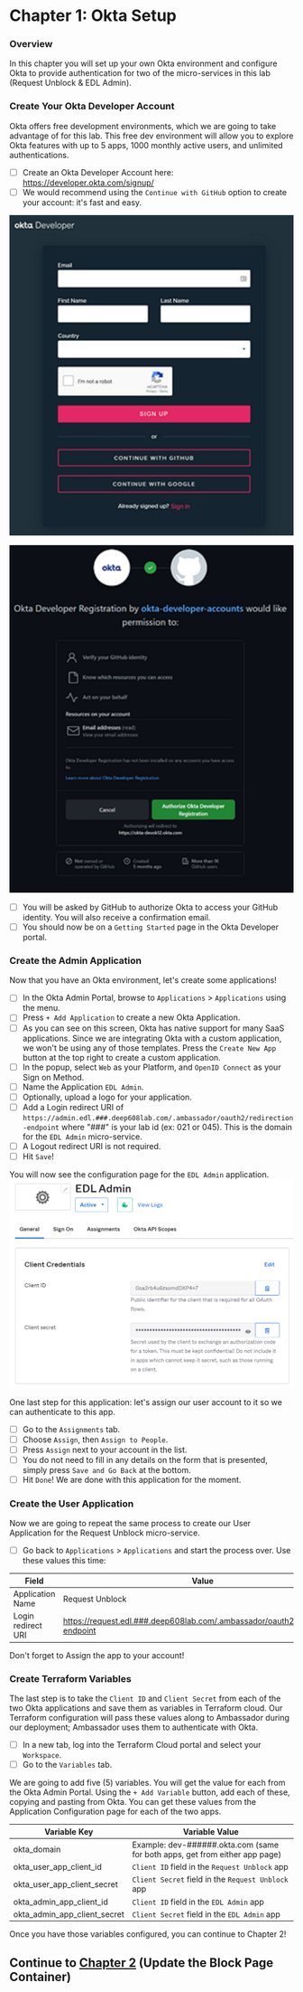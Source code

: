 # Chapter 1: Okta Setup
### Overview
In this chapter you will set up your own Okta environment and configure Okta to provide authentication for two of the micro-services in this lab (Request Unblock & EDL Admin).

### Create Your Okta Developer Account
Okta offers free development environments, which we are going to take advantage of for this lab. This free dev environment will allow you to explore Okta features with up to 5 apps, 1000 monthly active users, and unlimited authentications.

 - [ ] Create an Okta Developer Account here: https://developer.okta.com/signup/
 - [ ] We would recommend using the `Continue with GitHub` option to create your account: it's fast and easy.

![Signup Form](images/Okta-Sign-Up.png)

![GitHub Authorization](images/Okta-Authorize-GitHub.png)

 - [ ] You will be asked by GitHub to authorize Okta to access your GitHub identity. You will also receive a confirmation email.
 - [ ] You should now be on a `Getting Started` page in the Okta Developer portal.

### Create the Admin Application
Now that you have an Okta environment, let's create some applications!

 - [ ] In the Okta Admin Portal, browse to `Applications` > `Applications` using the menu.
 - [ ] Press `+ Add Application` to create a new Okta Application.
 - [ ] As you can see on this screen, Okta has native support for many SaaS applications. Since we are integrating Okta with a custom application, we won't be using any of those templates. Press the `Create New App` button at the top right to create a custom application.
 - [ ] In the popup, select `Web` as your Platform, and `OpenID Connect` as your Sign on Method.
 - [ ] Name the Application `EDL Admin`.
 - [ ] Optionally, upload a logo for your application.
 - [ ] Add a Login redirect URI of `https://admin.edl.###.deep608lab.com/.ambassador/oauth2/redirection-endpoint` where "###" is your lab id (ex: 021 or 045). This is the domain for the `EDL Admin` micro-service.
 - [ ] A Logout redirect URI is not required.
 - [ ] Hit `Save`!

You will now see the configuration page for the `EDL Admin` application.
![Okta EDL Admin](images/Okta-EDL-Admin.png)

One last step for this application: let's assign our user account to it so we can authenticate to this app.

 - [ ] Go to the `Assignments` tab.
 - [ ] Choose `Assign`, then `Assign to People`.
 - [ ] Press `Assign` next to your account in the list.
 - [ ] You do not need to fill in any details on the form that is presented, simply press `Save and Go Back` at the bottom.
 - [ ] Hit `Done`! We are done with this application for the moment.

### Create the User Application
Now we are going to repeat the same process to create our User Application for the Request Unblock micro-service.

 - [ ] Go back to `Applications` > `Applications` and start the process over. Use these values this time:

| Field | Value |
|--|--|
| Application Name | Request Unblock |
| Login redirect URI | https://request.edl.###.deep608lab.com/.ambassador/oauth2/redirection-endpoint |

Don't forget to Assign the app to your account!

### Create Terraform Variables
The last step is to take the `Client ID` and `Client Secret` from each of the two Okta applications and save them as variables in Terraform cloud. Our Terraform configuration will pass these values along to Ambassador during our deployment; Ambassador uses them to authenticate with Okta.

 - [ ] In a new tab, log into the Terraform Cloud portal and select your `Workspace`.
 - [ ] Go to the `Variables` tab.

We are going to add five (5) variables. You will get the value for each from the Okta Admin Portal. Using the `+ Add Variable` button, add each of these, copying and pasting from Okta. You can get these values from the Application Configuration page for each of the two apps.

| Variable Key | Variable Value |
|--|--|
| okta_domain | Example: dev-######.okta.com (same for both apps, get from either app page) |
| okta_user_app_client_id | `Client ID` field in the `Request Unblock` app |
| okta_user_app_client_secret | `Client Secret` field in the `Request Unblock` app |
| okta_admin_app_client_id | `Client ID` field in the `EDL Admin` app |
| okta_admin_app_client_secret | `Client Secret` field in the `EDL Admin` app |

Once you have those variables configured, you can continue to Chapter 2!

## Continue to [Chapter 2](chapter2.md) (Update the Block Page Container)